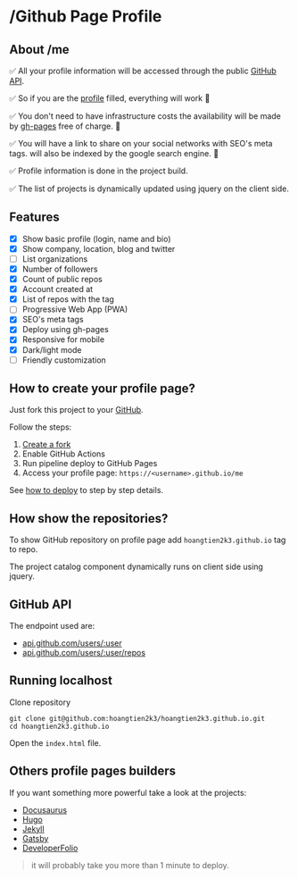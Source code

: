 # /Github Page Profile

## About /me

✅ All your profile information will be accessed through the public
[GitHub API](https://docs.github.com/en/rest).

✅ So if you are the [profile](https://github.com/settings/profile) filled,
everything will work 🎒

✅ You don't need to have infrastructure costs the availability will be made by
[gh-pages](https://docs.github.com/en/pages/getting-started-with-github-pages/creating-a-github-pages-site)
free of charge. 🤑

✅ You will have a link to share on your social networks with SEO's meta tags.
will also be indexed by the google search engine. 🚀

✅ Profile information is done in the project build.

✅ The list of projects is dynamically updated using jquery on the client side.

## Features

- [x] Show basic profile (login, name and bio)
- [x] Show company, location, blog and twitter
- [ ] List organizations
- [x] Number of followers
- [x] Count of public repos
- [x] Account created at
- [x] List of repos with the tag
- [ ] Progressive Web App (PWA)
- [x] SEO's meta tags
- [x] Deploy using gh-pages
- [x] Responsive for mobile
- [x] Dark/light mode
- [ ] Friendly customization

## How to create your profile page?

Just fork this project to your [GitHub](https://github.com).

Follow the steps:

1. [Create a fork](https://github.com/hoangtien2k3/me/fork)
2. Enable GitHub Actions
3. Run pipeline deploy to GitHub Pages
4. Access your profile page: `https://<username>.github.io/me`

See [how to deploy](/docs/how-to-deploy.md) to step by step details.

## How show the repositories?

To show GitHub repository on profile page add `hoangtien2k3.github.io` tag to repo.

The project catalog component dynamically runs on client side using jquery.

## GitHub API

The endpoint used are:

- [api.github.com/users/:user](https://api.github.com/users/hoangtien2k3)
- [api.github.com/users/:user/repos](https://api.github.com/users/hoangtien2k3/repos)

## Running localhost

Clone repository

```console
git clone git@github.com:hoangtien2k3/hoangtien2k3.github.io.git
cd hoangtien2k3.github.io
```

Open the `index.html` file.

## Others profile pages builders

If you want something more powerful take a look at the projects:

- [Docusaurus](https://docusaurus.io)
- [Hugo](https://gohugo.io)
- [Jekyll](https://jekyllrb.com)
- [Gatsby](https://www.gatsbyjs.com)
- [DeveloperFolio](https://github.com/hoangtien2k3/profilePro)

> it will probably take you more than 1 minute to deploy.
